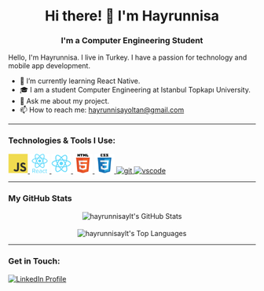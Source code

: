 <h1 align="center">Hi there! 👋 I'm Hayrunnisa</h1>
<h3 align="center">I'm a Computer Engineering Student</h3>

<p align="left">
  Hello, I'm Hayrunnisa. I live in Turkey. I have a passion for technology and mobile app development.
  
  - 🌱 I’m currently learning React Native.
  - 🎓 I am a student Computer Engineering at Istanbul Topkapı University.
  - 💬 Ask me about my project.
  - 📫 How to reach me: hayrunnisayoltan@gmail.com
</p>

---

<h3 align="left">Technologies & Tools I Use:</h3>
<p align="left">
  <a href="https://developer.mozilla.org/en-US/docs/Web/JavaScript" target="_blank" rel="noreferrer"> 
    <img src="https://raw.githubusercontent.com/devicons/devicon/master/icons/javascript/javascript-original.svg" alt="javascript" width="40" height="40"/> 
  </a>
  <a href="https://reactjs.org/" target="_blank" rel="noreferrer"> 
    <img src="https://raw.githubusercontent.com/devicons/devicon/master/icons/react/react-original-wordmark.svg" alt="react" width="40" height="40"/> 
  </a>
  <a href="https://reactnative.dev/" target="_blank" rel="noreferrer"> 
    <img src="https://raw.githubusercontent.com/devicons/devicon/master/icons/react/react-original.svg" alt="reactnative" width="40" height="40"/> 
  </a>
  <a href="https://www.w3.org/html/" target="_blank" rel="noreferrer"> 
    <img src="https://raw.githubusercontent.com/devicons/devicon/master/icons/html5/html5-original-wordmark.svg" alt="html5" width="40" height="40"/> 
  </a>
  <a href="https://www.w3.org/css/" target="_blank" rel="noreferrer"> 
    <img src="https://raw.githubusercontent.com/devicons/devicon/master/icons/css3/css3-original-wordmark.svg" alt="css3" width="40" height="40"/> 
  </a>
  <a href="https://git-scm.com/" target="_blank" rel="noreferrer"> 
    <img src="https://www.vectorlogo.zone/logos/git-scm/git-scm-icon.svg" alt="git" width="40" height="40"/> 
  </a>
  <a href="https://code.visualstudio.com/" target="_blank" rel="noreferrer">
    <img src="https://cdn.worldvectorlogo.com/logos/visual-studio-code-1.svg" alt="vscode" width="40" height="40"/>
  </a>
  </p>

---

<h3 align="left">My GitHub Stats</h3>
<p align="center">
  <img align="center" src="https://github-readme-stats.vercel.app/api?username=hayrunnisaylt&show_icons=true&theme=radical" alt="hayrunnisaylt's GitHub Stats" />
  <br><br>
  <img align="center" src="https://github-readme-stats.vercel.app/api/top-langs/?username=hayrunnisaylt&layout=compact&theme=radical" alt="hayrunnisaylt's Top Languages" />
</p>

---

<h3 align="left">Get in Touch:</h3>
<p align="left">
  <a href="www.linkedin.com/in/hayrunnisa-yoltan-5a729a253" target="_blank">
    <img align="center" src="https://raw.githubusercontent.com/rahuldkjain/github-profile-readme-generator/master/src/images/icons/Social/linkedin.svg" alt="LinkedIn Profile" height="30" width="40" />
  </a>
</p>
